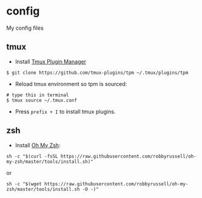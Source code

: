 # config
My config files

## tmux

- Install [Tmux Plugin Manager](https://github.com/tmux-plugins/tpm)

```
$ git clone https://github.com/tmux-plugins/tpm ~/.tmux/plugins/tpm
```

- Reload tmux environment so tpm is sourced:

```
# type this in terminal
$ tmux source ~/.tmux.conf
```

- Press `prefix + I` to install tmux plugins.

## zsh

- Install [Oh My Zsh](https://github.com/robbyrussell/oh-my-zsh):

```
sh -c "$(curl -fsSL https://raw.githubusercontent.com/robbyrussell/oh-my-zsh/master/tools/install.sh)"
```
or
```
sh -c "$(wget https://raw.githubusercontent.com/robbyrussell/oh-my-zsh/master/tools/install.sh -O -)"
```
